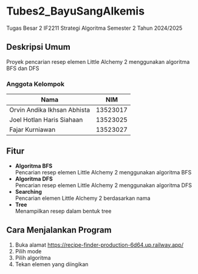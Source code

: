 # Tubes2_BayuSangAlkemis
Tugas Besar 2 IF2211 Strategi Algoritma Semester 2 Tahun 2024/2025

## Deskripsi Umum
Proyek pencarian resep elemen Little Alchemy 2 menggunakan algoritma BFS dan DFS

### Anggota Kelompok
|            Nama             |      NIM      |
| --------------------------  | ------------- |
| Orvin Andika Ikhsan Abhista |    13523017   |
| Joel Hotlan Haris Siahaan   |    13523025   |
| Fajar Kurniawan             |    13523027   |

## Fitur
* **Algoritma BFS** <br>
Pencarian resep elemen Little Alchemy 2 menggunakan algoritma BFS
* **Algoritma DFS** <br>
Pencarian resep elemen Little Alchemy 2 menggunakan algoritma DFS
* **Searching** <br>
Pencarian elemen Little Alchemy 2 berdasarkan nama
* **Tree** <br>
Menampilkan resep dalam bentuk tree


## Cara Menjalankan Program 
1. Buka alamat https://recipe-finder-production-6d64.up.railway.app/
2. Pilih mode
3. Pilih algoritma
4. Tekan elemen yang diingikan
